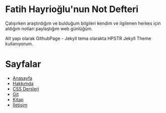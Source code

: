 # Fatih Hayrioğlu'nun Not Defteri

Çalışırken araştırdığım ve bulduğum bilgileri kendim ve ilgilenen herkes için aldığım notları paylaştığım web günlüğüm.

Alt yapı olarak GithubPage - Jekyll tema olarakta HPSTR Jekyll Theme kullanıyorum.

# Sayfalar

 - [Anasayfa](fatihhayrioglu.com)
 - [Hakkımda](http://fatihhayrioglu.com/about/)
 - [CSS Dersleri](http://fatihhayrioglu.com/css-dersleri/)
 - [Git](http://fatihhayrioglu.com/git/)
 - [Kitap](http://fatihhayrioglu.com/kitap/)
 - [İletişim](http://fatihhayrioglu.com/iletisim/)
